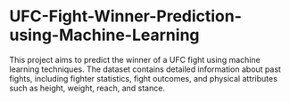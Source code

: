 # UFC-Fight-Winner-Prediction-using-Machine-Learning
This project aims to predict the winner of a UFC fight using machine learning techniques. The dataset contains detailed information about past fights, including fighter statistics, fight outcomes, and physical attributes such as height, weight, reach, and stance.
